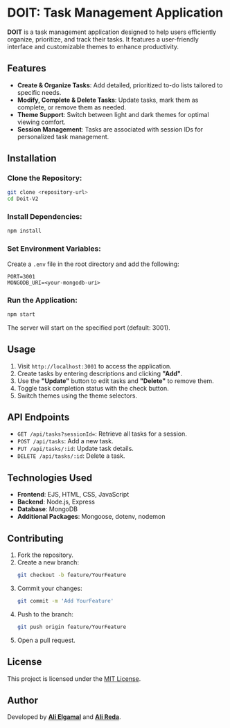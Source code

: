 # DOIT: Task Management Application

**DOIT** is a task management application designed to help users efficiently organize, prioritize, and track their tasks. It features a user-friendly interface and customizable themes to enhance productivity.

## Features
- **Create & Organize Tasks**: Add detailed, prioritized to-do lists tailored to specific needs.
- **Modify, Complete & Delete Tasks**: Update tasks, mark them as complete, or remove them as needed.
- **Theme Support**: Switch between light and dark themes for optimal viewing comfort.
- **Session Management**: Tasks are associated with session IDs for personalized task management.

## Installation

### Clone the Repository:
```bash
git clone <repository-url>
cd Doit-V2
```

### Install Dependencies:
```bash
npm install
```

### Set Environment Variables: 
Create a `.env` file in the root directory and add the following:
```plaintext
PORT=3001
MONGODB_URI=<your-mongodb-uri>
```

### Run the Application:
```bash
npm start
```
The server will start on the specified port (default: 3001).

## Usage
1. Visit `http://localhost:3001` to access the application.
2. Create tasks by entering descriptions and clicking **"Add"**.
3. Use the **"Update"** button to edit tasks and **"Delete"** to remove them.
4. Toggle task completion status with the check button.
5. Switch themes using the theme selectors.

## API Endpoints

- `GET /api/tasks?sessionId=`: Retrieve all tasks for a session.
- `POST /api/tasks`: Add a new task.
- `PUT /api/tasks/:id`: Update task details.
- `DELETE /api/tasks/:id`: Delete a task.

## Technologies Used
- **Frontend**: EJS, HTML, CSS, JavaScript
- **Backend**: Node.js, Express
- **Database**: MongoDB
- **Additional Packages**: Mongoose, dotenv, nodemon

## Contributing
1. Fork the repository.
2. Create a new branch:
    ```bash
    git checkout -b feature/YourFeature
    ```
3. Commit your changes:
    ```bash
    git commit -m 'Add YourFeature'
    ```
4. Push to the branch:
    ```bash
    git push origin feature/YourFeature
    ```
5. Open a pull request.

## License
This project is licensed under the [MIT License](https://mit-license.org/).

## Author
Developed by [**Ali Elgamal**](https://www.linkedin.com/in/ali-elgamal-951093214/) and [**Ali Reda**](https://www.linkedin.com/in/alli-reda).
